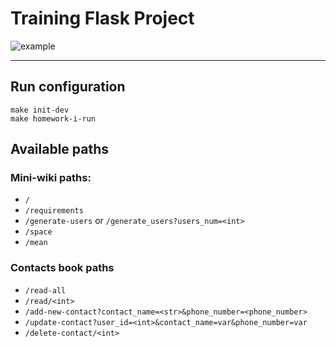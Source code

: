 # Training Flask Project

![example](https://github.com/hillel-i-python-pro-i-2022-08-26/homework__flask_routes__lukianitca_mykyta/actions/workflows/code-check.yml/badge.svg)
***


## Run configuration

`make init-dev`\
`make homework-i-run`

## Available paths

### Mini-wiki paths:
* `/`
* `/requirements`
* `/generate-users` or `/generate_users?users_num=<int>`
* `/space`
* `/mean`

### Contacts book paths
* `/read-all`
* `/read/<int>`
* `/add-new-contact?contact_name=<str>&phone_number=<phone_number>`
* `/update-contact?user_id=<int>&contact_name=var&phone_number=var`
* `/delete-contact/<int>`